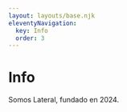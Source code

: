 ```yaml
---
layout: layouts/base.njk
eleventyNavigation:
  key: Info
  order: 3
---
```

# Info

Somos Lateral, fundado en 2024.
